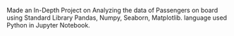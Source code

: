  Made an In-Depth Project on Analyzing the data of Passengers 
on board using Standard Library Pandas, Numpy, Seaborn, Matplotlib.
language used Python in Jupyter Notebook.
